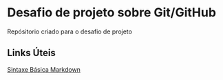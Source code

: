 # Desafio de projeto sobre Git/GitHub
Repósitorio criado para o desafio de projeto

## Links Úteis
[Sintaxe Básica Markdown](https://www.markdownguide.org/basic-syntax/)
